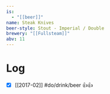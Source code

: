 ```yaml
---
is:
  - "[[beer]]"
name: Steak Knives
beer-style: Stout - Imperial / Double
brewery: "[[Fullsteam]]"
abv: 11
---
```

# Log
- [x] [[2017-02]] #do/drink/beer 👍👍
